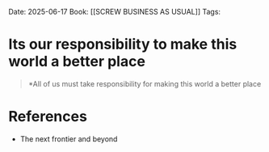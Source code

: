 Date: 2025-06-17
Book: [[SCREW BUSINESS AS USUAL]]
Tags:  

# Its our responsibility to make this world a better place

>*All of us must take responsibility for making this world a better place 

# References
- The next frontier and beyond 